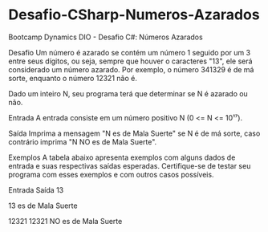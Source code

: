 # Desafio-CSharp-Numeros-Azarados
Bootcamp Dynamics DIO - Desafio C#: Números Azarados

Desafio
Um número é azarado se contém um número 1 seguido por um 3 entre seus dígitos, ou seja, sempre que houver o caracteres "13", ele será considerado um número azarado. Por exemplo, o número 341329 é de má sorte, enquanto o número 12321 não é.

Dado um inteiro N, seu programa terá que determinar se N é azarado ou não.

Entrada
A entrada consiste em um número positivo N (0 <= N <= 10¹⁷).

Saída
Imprima a mensagem "N es de Mala Suerte" se N é de má sorte, caso contrário imprima "N NO es de Mala Suerte".

Exemplos
A tabela abaixo apresenta exemplos com alguns dados de entrada e suas respectivas saídas esperadas. Certifique-se de testar seu programa com esses exemplos e com outros casos possíveis.

Entrada	Saída
13

13 es de Mala Suerte

12321	12321 NO es de Mala Suerte
